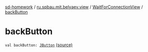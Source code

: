 [sd-homework](../../index.md) / [ru.spbau.mit.belyaev.view](../index.md) / [WaitForConnectionView](index.md) / [backButton](.)

# backButton

`val backButton: `[`JButton`](http://docs.oracle.com/javase/6/docs/api/javax/swing/JButton.html) [(source)](https://github.com/StasBel/sd-homework/blob/gRPC/src/main/kotlin/ru/spbau/mit/belyaev/view/WaitForConnectionView.kt#L12)